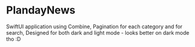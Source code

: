 # PlandayNews
SwiftUI application using Combine,
Pagination for each category and for search,
Designed for both dark and light mode - looks better on dark mode tho :D 
